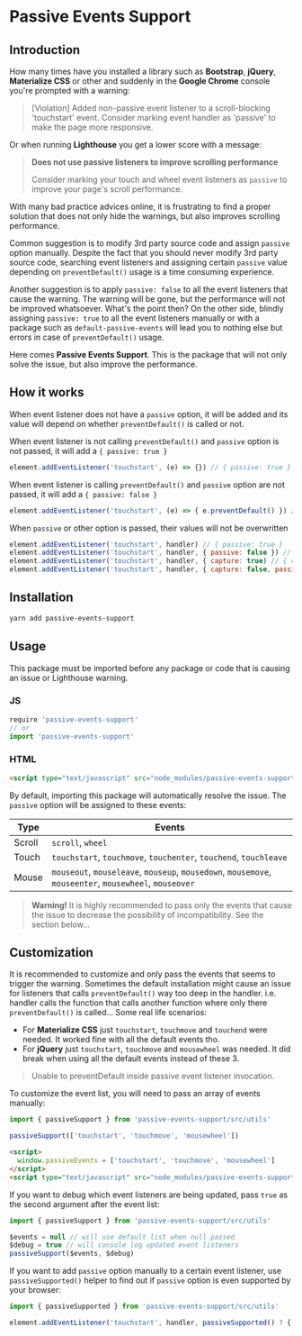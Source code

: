 # Passive Events Support

## Introduction

How many times have you installed a library such as **Bootstrap**, **jQuery**, **Materialize CSS** or other and suddenly in the **Google Chrome** console you're prompted with a warning:

> [Violation] Added non-passive event listener to a scroll-blocking 'touchstart' event. Consider marking event handler as 'passive' to make the page more responsive.

Or when running **Lighthouse** you get a lower score with a message:

> **Does not use passive listeners to improve scrolling performance**
>
> Consider marking your touch and wheel event listeners as `passive` to improve your page's scroll performance.

With many bad practice advices online, it is frustrating to find a proper solution that does not only hide the warnings, but also improves scrolling performance.

Common suggestion is to modify 3rd party source code and assign `passive` option manually. Despite the fact that you should never modify 3rd party source code, searching event listeners and assigning certain `passive` value depending on `preventDefault()` usage is a time consuming experience.

Another suggestion is to apply `passive: false` to all the event listeners that cause the warning. The warning will be gone, but the performance will not be improved whatsoever. What's the point then? On the other side, blindly assigning `passive: true` to all the event listeners manually or with a package such as `default-passive-events` will lead you to nothing else but errors in case of `preventDefault()` usage.

Here comes **Passive Events Support**. This is the package that will not only solve the issue, but also improve the performance.

## How it works

When event listener does not have a `passive` option, it will be added and its value will depend on whether `preventDefault()` is called or not.

When event listener is not calling `preventDefault()` and `passive` option is not passed, it will add a `{ passive: true }`

```js
element.addEventListener('touchstart', (e) => {}) // { passive: true }
```

When event listener is calling `preventDefault()` and `passive` option are not passed, it will add a `{ passive: false }`

```js
element.addEventListener('touchstart', (e) => { e.preventDefault() }) // { passive: false }
```

When `passive` or other option is passed, their values will not be overwritten
```js
element.addEventListener('touchstart', handler) // { passive: true }
element.addEventListener('touchstart', handler, { passive: false }) // { passive: false }
element.addEventListener('touchstart', handler, { capture: true) // { capture: true, passive: true }
element.addEventListener('touchstart', handler, { capture: false, passive: false }) // { capture: false, passive: false }
```

## Installation

```bash
yarn add passive-events-support
```

## Usage

This package must be imported before any package or code that is causing an issue or Lighthouse warning.

### JS

```js
require 'passive-events-support'
// or
import 'passive-events-support'
```

### HTML

```html
<script type="text/javascript" src="node_modules/passive-events-support/dist/main.js"></script>
```

By default, importing this package will automatically resolve the issue. The `passive` option will be assigned to these events:

| Type | Events |
| --- | --- |
| Scroll | `scroll`, `wheel` |
| Touch | `touchstart`, `touchmove`, `touchenter`, `touchend`, `touchleave` |
| Mouse | `mouseout`, `mouseleave`, `mouseup`, `mousedown`, `mousemove`, `mouseenter`, `mousewheel`, `mouseover` |

> **Warning!** It is highly recommended to pass only the events that cause the issue to decrease the possibility of incompatibility. See the section below...

## Customization

It is recommended to customize and only pass the events that seems to trigger the warning. Sometimes the default installation might cause an issue for listeners that calls `preventDefault()` way too deep in the handler. i.e. handler calls the function that calls another function where only there `preventDefault()` is called... Some real life scenarios:

- For **Materialize CSS** just `touchstart`, `touchmove` and `touchend` were needed. It worked fine with all the default events tho.
- For **jQuery** just `touchstart`, `touchmove` and `mousewheel` was needed. It did break when using all the default events instead of these 3.

> Unable to preventDefault inside passive event listener invocation.

To customize the event list, you will need to pass an array of events manually:

```js
import { passiveSupport } from 'passive-events-support/src/utils'

passiveSupport(['touchstart', 'touchmove', 'mousewheel'])
```

```html
<script>
  window.passiveEvents = ['touchstart', 'touchmove', 'mousewheel']
</script>
<script type="text/javascript" src="node_modules/passive-events-support/dist/main.js"></script>
```

If you want to debug which event listeners are being updated, pass `true` as the second argument after the event list:

```js
import { passiveSupport } from 'passive-events-support/src/utils'

$events = null // will use default list when null passed
$debug = true // will console log updated event listeners
passiveSupport($events, $debug)
```

If you want to add `passive` option manually to a certain event listener, use `passiveSupported()` helper to find out if `passive` option is even supported by your browser:

```js
import { passiveSupported } from 'passive-events-support/src/utils'

element.addEventListener('touchstart', handler, passiveSupported() ? { passive: true } : false)
```